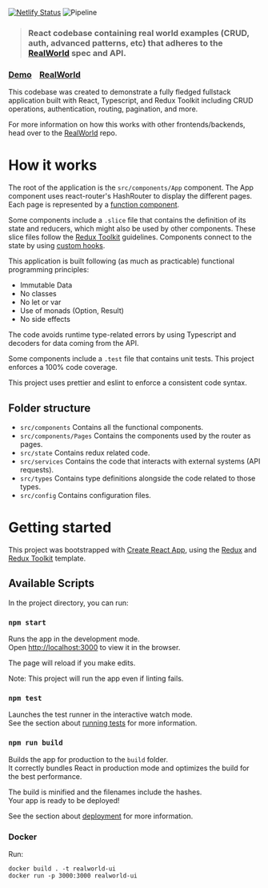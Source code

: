 [![Netlify Status](https://api.netlify.com/api/v1/badges/a85b9a22-32b1-479a-a00a-26277493613b/deploy-status)](https://app.netlify.com/sites/react-ts-redux-realworld-example-app/deploys)
![Pipeline](https://github.com/angelguzmaning/ts-redux-react-realworld-example-app/actions/workflows/pipeline.yml/badge.svg)

> ### React codebase containing real world examples (CRUD, auth, advanced patterns, etc) that adheres to the [RealWorld](https://github.com/gothinkster/realworld) spec and API.

### [Demo](https://react-ts-redux-realworld-example-app.netlify.app/)&nbsp;&nbsp;&nbsp;&nbsp;[RealWorld](https://github.com/gothinkster/realworld)

This codebase was created to demonstrate a fully fledged fullstack application built with React, Typescript, and Redux Toolkit including CRUD operations, authentication, routing, pagination, and more.

For more information on how this works with other frontends/backends, head over to the [RealWorld](https://github.com/gothinkster/realworld) repo.


# How it works
The root of the application is the `src/components/App` component. The App component uses react-router's HashRouter to display the different pages. Each page is represented by a [function component](https://reactjs.org/docs/components-and-props.html). 

Some components include a `.slice` file that contains the definition of its state and reducers, which might also be used by other components. These slice files follow the [Redux Toolkit](https://redux-toolkit.js.org/) guidelines. Components connect to the state by using [custom hooks](https://reactjs.org/docs/hooks-custom.html#using-a-custom-hook).

This application is built following (as much as practicable) functional programming principles:
* Immutable Data
* No classes
* No let or var
* Use of monads (Option, Result)
* No side effects

The code avoids runtime type-related errors by using Typescript and decoders for data coming from the API.

Some components include a `.test` file that contains unit tests. This project enforces a 100% code coverage.

This project uses prettier and eslint to enforce a consistent code syntax.

## Folder structure
* `src/components` Contains all the functional components.
* `src/components/Pages` Contains the components used by the router as pages.
* `src/state` Contains redux related code.
* `src/services` Contains the code that interacts with external systems (API requests).
* `src/types` Contains type definitions alongside the code related to those types.
* `src/config` Contains configuration files.

# Getting started

This project was bootstrapped with [Create React App](https://github.com/facebook/create-react-app), using the [Redux](https://redux.js.org/) and [Redux Toolkit](https://redux-toolkit.js.org/) template.

## Available Scripts
In the project directory, you can run:

### `npm start`
Runs the app in the development mode.<br />
Open [http://localhost:3000](http://localhost:3000) to view it in the browser.

The page will reload if you make edits.<br />

Note: This project will run the app even if linting fails.

### `npm test`
Launches the test runner in the interactive watch mode.<br />
See the section about [running tests](https://facebook.github.io/create-react-app/docs/running-tests) for more information.

### `npm run build`

Builds the app for production to the `build` folder.<br />
It correctly bundles React in production mode and optimizes the build for the best performance.

The build is minified and the filenames include the hashes.<br />
Your app is ready to be deployed!

See the section about [deployment](https://facebook.github.io/create-react-app/docs/deployment) for more information.

### Docker

Run:

```
docker build . -t realworld-ui
docker run -p 3000:3000 realworld-ui
```